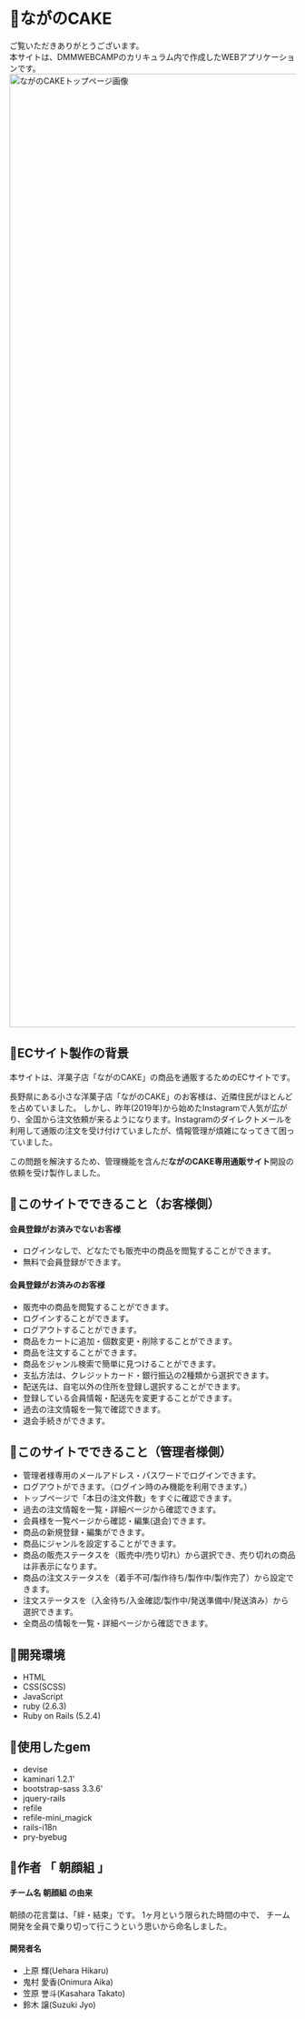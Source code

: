 # 🍰ながのCAKE

ご覧いただきありがとうございます。</br>
本サイトは、DMMWEBCAMPのカリキュラム内で作成したWEBアプリケーションです。 
</br>
<img width="1677" alt="ながのCAKEトップページ画像" src="https://user-images.githubusercontent.com/69783418/98620931-9687d080-2349-11eb-9a03-da61bb590eed.png">

## 🍰ECサイト製作の背景

本サイトは、洋菓子店「ながのCAKE」の商品を通販するためのECサイトです。

長野県にある小さな洋菓子店「ながのCAKE」のお客様は、近隣住民がほとんどを占めていました。
しかし、昨年(2019年)から始めたInstagramで人気が広がり、全国から注文依頼が来るようになります。Instagramのダイレクトメールを利用して通販の注文を受け付けていましたが、情報管理が煩雑になってきて困っていました。

この問題を解決するため、管理機能を含んだ**ながのCAKE専用通販サイト**開設の依頼を受け製作しました。

## 🍰このサイトでできること（お客様側）

#### 会員登録がお済みでないお客様
* ログインなしで、どなたでも販売中の商品を閲覧することができます。
* 無料で会員登録ができます。

#### 会員登録がお済みのお客様
* 販売中の商品を閲覧することができます。
* ログインすることができます。
* ログアウトすることができます。
* 商品をカートに追加・個数変更・削除することができます。
* 商品を注文することができます。
* 商品をジャンル検索で簡単に見つけることができます。
* 支払方法は、クレジットカード・銀行振込の2種類から選択できます。
* 配送先は、自宅以外の住所を登録し選択することができます。
* 登録している会員情報・配送先を変更することができます。
* 過去の注文情報を一覧で確認できます。
* 退会手続きができます。

## 🍰このサイトでできること（管理者様側）

* 管理者様専用のメールアドレス・パスワードでログインできます。
* ログアウトができます。（ログイン時のみ機能を利用できます。）
* トップページで「本日の注文件数」をすぐに確認できます。
* 過去の注文情報を一覧・詳細ページから確認できます。
* 会員様を一覧ページから確認・編集(退会)できます。
* 商品の新規登録・編集ができます。
* 商品にジャンルを設定することができます。
* 商品の販売ステータスを（販売中/売り切れ）から選択でき、売り切れの商品は非表示になります。
* 商品の注文ステータスを（着手不可/製作待ち/製作中/製作完了）から設定できます。
* 注文ステータスを（入金待ち/入金確認/製作中/発送準備中/発送済み）から選択できます。
* 全商品の情報を一覧・詳細ページから確認できます。

## 🍰開発環境

* HTML
* CSS(SCSS)
* JavaScript
* ruby (2.6.3)
* Ruby on Rails (5.2.4)

## 🍰使用したgem

* devise
* kaminari 1.2.1'
* bootstrap-sass 3.3.6'
* jquery-rails
* refile
* refile-mini_magick
* rails-i18n
* pry-byebug

## 🍰作者 「 朝顔組 」

#### チーム名 朝顔組 の由来
朝顔の花言葉は、「絆・結束」です。
1ヶ月という限られた時間の中で、
チーム開発を全員で乗り切って行こうという思いから命名しました。

#### 開発者名

* 上原 輝(Uehara Hikaru)
* 鬼村 愛香(Onimura Aika)
* 笠原 誉斗(Kasahara Takato)
* 鈴木 譲(Suzuki Jyo)
